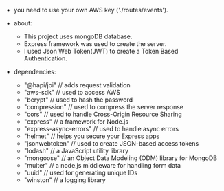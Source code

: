 * you need to use your own AWS key ('./routes/events').
* about:
  - This project uses mongoDB database.
  - Express framework was used to create the server.
  - I used Json Web Token(JWT) to create a Token Based Authentication.

* dependencies:
    - "@hapi/joi" // adds request validation
    - "aws-sdk" // used to access AWS
    - "bcrypt" // used to hash the password
    - "compression" // used to compress the server response
    - "cors" // used to handle Cross-Origin Resource Sharing
    - "express" // a framework for Node.js
    - "express-async-errors" // used to handle async errors
    - "helmet" // helps you secure your Express apps
    - "jsonwebtoken" // used to create JSON-based access tokens
    - "lodash" // a JavaScript utility library 
    - "mongoose" // an Object Data Modeling (ODM) library for MongoDB
    - "multer" // a node.js middleware for handling form data
    - "uuid" // used for generating unique IDs
    - "winston" // a logging library
